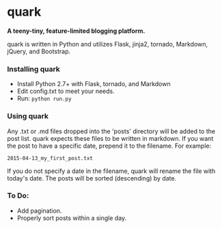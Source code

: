 # quark
**A teeny-tiny, feature-limited blogging platform.**

quark is written in Python and utilizes Flask, jinja2, tornado, Markdown, 
jQuery, and Bootstrap.

### Installing quark

* Install Python 2.7+ with Flask, tornado, and Markdown
* Edit config.txt to meet your needs.
* Run: `python run.py`

### Using quark

Any .txt or .md files dropped into the 'posts' directory will be added to the
post list. quark expects these files to be written in markdown. If you want
the post to have a specific date, prepend it to the filename. For example:

```2015-04-13_my_first_post.txt```

If you do not specify a date in the filename, quark will rename the file with
today's date. The posts will be sorted (descending) by date.

### To Do:

* Add pagination.
* Properly sort posts within a single day.


